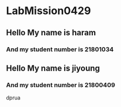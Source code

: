 # LabMission0429
## Hello My name is haram
### And my student number is 21801034

## Hello My name is jiyoung
### And my student number is 21800409
dprua
